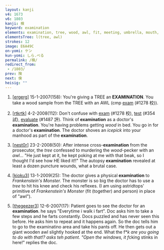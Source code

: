 ```yaml
---
layout: kanji
v4: 1673
v6: 1803
kanji: 検
keyword: examination
elements: examination, tree, wood, awl, fit, meeting, umbrella, mouth, person
elementsTree: l(tree, awl)
strokes: 12
image: E6A49C
on-yomi: ケン
kun-yomi: しら.べる
permalink: /検/
redirect_from:
 - /1803/
prev: 険
next: 倹
heisig: ""
---
```


1) [<a href="http://kanji.koohii.com/profile/ergerg">ergerg</a>] 15-1-2007(158): You&#039;re giving a TREE an<strong> EXAMINATION</strong>. You take a wood sample from the TREE with an AWL (cmp <a href="../v4/1278.html">exam</a> (#1278 校)).

2) [<a href="http://kanji.koohii.com/profile/rtkrtk">rtkrtk</a>] 4-2-2008(112): Don&#039;t confuse with <a href="../v4/1278.html">exam</a> (#1278 校), <a href="../v4/354.html">test</a> (#354 試), <a href="../v4/1487.html">evaluate</a> (#1487 評). Think of<strong> examination</strong> as a doctor&#039;s<strong> examination</strong>. You&#039;re having problems getting <em>wood</em> in bed. You go in for a doctor&#039;s<strong> examination</strong>. The doctor shoves an <em>icepick</em> into your manhood as part of the<strong> examination</strong>.

3) [<a href="http://kanji.koohii.com/profile/nest0r">nest0r</a>] 23-2-2008(50): After intense cross-<strong>examination</strong> from the prosecutor, the <em>tree</em> confessed to murdering the <em>wood</em>-pecker with an <em>awl</em>... &quot;He just kept at it, he kept poking at me with that beak, so I thought I&#039;d see how HE liked it!!&quot; The autopsy<strong> examination</strong> revealed at least a dozen puncture wounds, what a brutal case.

4) [<a href="http://kanji.koohii.com/profile/kioku3">kioku3</a>] 13-1-2009(25): The doctor gives a physical<strong> examination</strong> to <em>Frankenstein&#039;s Monster.</em> The monster is so big the doctor has to use a <em>tree</em> to hit his knee and check his reflexes. (I am using astridtops&#039; primitive of <em>Frankenstein&#039;s Monster</em> (fit (together) and person) in place of &quot;awl&quot;).

5) [<a href="http://kanji.koohii.com/profile/thegeezer3">thegeezer3</a>] 12-6-2007(17): Patient goes to see the doctor for an<strong> examination</strong>. he says &quot;Everytime i walk i fart&quot;. Doc asks him to take a few steps and he farts constantly. Docs puzzled and has never seen this before. He asks him to repeat and it happens again. So the doc tells him to go to the examinatino area and take his pants off. He then gets out a giant wooden awl slightly hooked at the end. What the f*<em>k are you going to do with that!? asks teh patient. &quot;Open the windows, it f</em>cking stinks in here!&quot; replies the doc.

